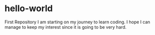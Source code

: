 # hello-world
First Repository
I am starting on my journey to learn coding. 
I hope I can manage to keep my interest since it is going to be very hard.
